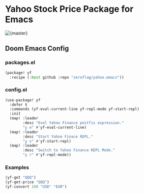 # Yahoo Stock Price Package for Emacs

![{master}](https://github.com/zeroflag/yahoo.emacs/actions/workflows/ci.yml/badge.svg)

## Doom Emacs Config

### packages.el

```lisp
(package! yf
  :recipe (:host github :repo "zeroflag/yahoo.emacs"))
```

### config.el

```lisp
(use-package! yf
  :defer t
  :commands (yf-eval-current-line yf-repl-mode yf-start-repl)
  :init
  (map! :leader
        :desc "Evel Yahoo Finance postfix expression."
        "y e" #'yf-eval-current-line)
  (map! :leader
        :desc "Start Yahoo Finace REPL."
        "y s" #'yf-start-repl)
  (map! :leader
        :desc "Switch to Yahoo Finance REPL Mode."
        "y r" #'yf-repl-mode))
```

### Examples

```lisp
(yf-get "QQQ")
(yf-get-price "QQQ")
(yf-convert 100 "USD" "EUR")
```
